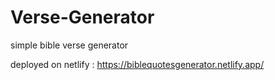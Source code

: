 # Verse-Generator
simple bible verse generator    

deployed on netlify : https://biblequotesgenerator.netlify.app/
